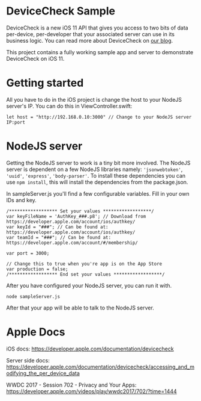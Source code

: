 # DeviceCheck Sample
DeviceCheck is a new iOS 11 API that gives you access to two bits of data per-device, per-developer that your associated server can use in its business logic. You can read more about DeviceCheck on [our blog](https://www.marinosoftware.com/insights/how-to-prevent-fraud-without-compromising-user-privacy-devicecheck-on-ios-11). 

This project contains a fully working sample app and server to demonstrate DeviceCheck on iOS 11. 

# Getting started
All you have to do in the iOS project is change the host to your NodeJS server's IP. You can do this in ViewController.swift:
````
let host = "http://192.168.0.10:3000" // Change to your NodeJS server IP:port
````


# NodeJS server
Getting the NodeJS server to work is a tiny bit more involved. 
The NodeJS server is dependent on a few NodeJS libraries namely: `'jsonwebtoken'`, `'uuid'`, `'express'`, `'body-parser'`. To install these dependencies you can use `npm install`, this will install the dependencies from the package.json.

In sampleServer.js you'll find a few configurable variables. Fill in your own IDs and key.

````
/****************** Set your values ******************/
var keyFileName = 'AuthKey_###.p8'; // Download from https://developer.apple.com/account/ios/authkey/
var keyId = "###"; // Can be found at: https://developer.apple.com/account/ios/authkey/
var teamId = "###"; // Can be found at: https://developer.apple.com/account/#/membership/

var port = 3000;

// Change this to true when you're app is on the App Store
var production = false;
/****************** End set your values ******************/
````

After you have configured your NodeJS server, you can run it with.

````
node sampleServer.js
````

After that your app will be able to talk to the NodeJS server.

# Apple Docs
iOS docs:
<https://developer.apple.com/documentation/devicecheck>

Server side docs:
<https://developer.apple.com/documentation/devicecheck/accessing_and_modifying_the_per_device_data>

WWDC 2017 - Session 702 - Privacy and Your Apps:
<https://developer.apple.com/videos/play/wwdc2017/702/?time=1444>
